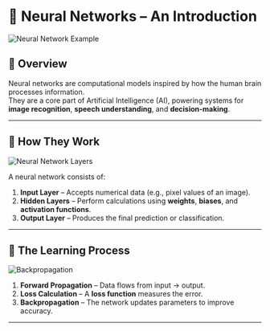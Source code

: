
# 🧠 Neural Networks – An Introduction

![Neural Network Example](https://upload.wikimedia.org/wikipedia/commons/thumb/e/e4/Artificial_neural_network.svg/640px-Artificial_neural_network.svg.png)

## 📌 Overview
Neural networks are computational models inspired by how the human brain processes information.  
They are a core part of Artificial Intelligence (AI), powering systems for **image recognition**, **speech understanding**, and **decision-making**.

---

## 🧠 How They Work

![Neural Network Layers](https://upload.wikimedia.org/wikipedia/commons/thumb/4/46/Colored_neural_network.svg/640px-Colored_neural_network.svg.png)

A neural network consists of:

1. **Input Layer** – Accepts numerical data (e.g., pixel values of an image).
2. **Hidden Layers** – Perform calculations using **weights**, **biases**, and **activation functions**.
3. **Output Layer** – Produces the final prediction or classification.

---

## 🔄 The Learning Process

![Backpropagation](https://upload.wikimedia.org/wikipedia/commons/thumb/b/b5/NeuralNetworkErrorBackwardStep.png/640px-NeuralNetworkErrorBackwardStep.png)

1. **Forward Propagation** – Data flows from input → output.  
2. **Loss Calculation** – A **loss function** measures the error.  
3. **Backpropagation** – The network updates parameters to improve accuracy.

---

